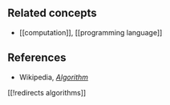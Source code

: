 

## Related concepts

* [[computation]], [[programming language]]

## References

* Wikipedia, _[Algorithm](http://en.wikipedia.org/wiki/Algorithm)_

[[!redirects algorithms]]
